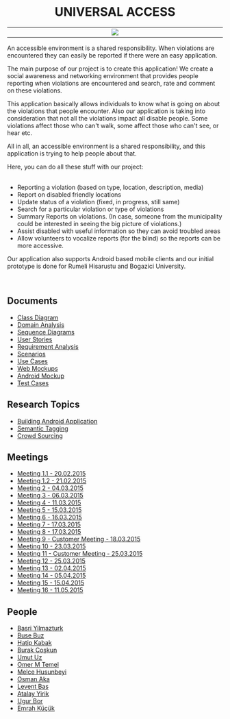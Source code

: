<h1 align="center">UNIVERSAL ACCESS </h1>


<table>
	<tr align='middle'><td width='800px'>
		<a href='http://imgur.com/TwBD6JG'><img src='http://i.imgur.com/TwBD6JG.jpg' /></a>
	</td></tr>
</table>

<p>An accessible environment is a shared responsibility. When violations are encountered they can easily be reported if there were an easy application.</p>

<p>The main purpose of our project is to create this application! We create a social awareness and networking environment that provides people reporting when violations are encountered and search, rate and comment on these violations.</p>

<p>This application basically allows individuals to know what is going on about the violations that people encounter. Also our application is taking into consideration that not all the violations impact all disable people. Some violations affect those who can't walk, some affect those who can't see, or hear etc.</p>

</p>All in all, an accessible environment is a shared responsibility, and this application is trying to help people about that.</p>

Here, you can do all these stuff with our project:<br>
<br>
<ul>
	<li>Reporting a violation (based on type, location, description, media)</li>
	<li>Report on disabled friendly locations</li>
	<li>Update status of a violation (fixed, in progress, still same)</li>
	<li>Search for a particular violation or type of violations</li>
	<li>Summary Reports on violations. (In case, someone from the municipality could be interested in seeing the big picture of violations.)</li>
	<li>Assist disabled with useful information so they can avoid troubled areas</li>
	<li>Allow volunteers to vocalize reports (for the blind) so the reports can be more accessive.</li>
</ul>

<p>Our application also supports Android based mobile clients and our initial prototype is done for Rumeli Hisarustu and Bogazici University.</p>
<br>

<h2>Documents</h2>
<ul>
	<li><a href='Documents/ClassDiagram.md'>Class Diagram</a></li>
	<li><a href='Documents/DomainAnalysis.md'>Domain Analysis</a></li>
	<li><a href='Documents/sequenceDiagram.md'>Sequence Diagrams</a></li>
	<li><a href='Documents/UserStories.md'>User Stories</a></li>
	<li><a href='Documents/RequirementAnalysis.md'>Requirement Analysis</a></li>
	<li><a href='Documents/scenarios.md'>Scenarios</a></li>
	<li><a href='Documents/UseCases.md'>Use Cases</a></li>
	<li><a href='Documents/web_mockups.md'>Web Mockups</a></li>
	<li><a href='Documents/android_mockup.md'>Android Mockup</a></li>
	<li><a href='Documents/TestCases.md'>Test Cases</a></li>
</ul>

<h2>Research Topics</h2>
<ul>
	<li><a href='Research%20Topics/BuildingAndroidApplication.md'>Building Android Application</a></li>
	<li><a href='Research%20Topics/semanticTagging.md'>Semantic Tagging</a></li>
	<li><a href='Research%20Topics/crowdsourcing.md'>Crowd Sourcing</a></li>
</ul>

<h2>Meetings</h2>
<ul>
	<li><a href='meetingNotes.md#meeting-11'>Meeting 1.1 - 20.02.2015</a></li>
	<li><a href='meetingNotes.md#meeting-12'>Meeting 1.2 - 21.02.2015</a></li>
	<li><a href='meetingNotes.md#meeting-2'>Meeting 2 - 04.03.2015</a></li>
	<li><a href='meetingNotes.md#meeting-3'>Meeting 3 - 06.03.2015</a></li>
	<li><a href='meetingNotes.md#meeting-4'>Meeting 4 - 11.03.2015</a></li>
	<li><a href='meetingNotes.md#meeting-5'>Meeting 5 - 15.03.2015</a></li>
	<li><a href='meetingNotes.md#meeting-6'>Meeting 6 - 16.03.2015</a></li>
	<li><a href='meetingNotes.md#meeting-7'>Meeting 7 - 17.03.2015</a></li>
	<li><a href='meetingNotes.md#meeting-8'>Meeting 8 - 17.03.2015</a></li>
	<li><a href='meetingNotes.md#meeting-9-customer-meeting'>Meeting 9 - Customer Meeting - 18.03.2015</a></li>
	<li><a href='meetingNotes.md#meeting-10'>Meeting 10 - 23.03.2015</a></li>
	<li><a href='meetingNotes.md#meeting-11-customer-meeting'>Meeting 11 - Customer Meeting - 25.03.2015</a></li>
	<li><a href='meetingNotes.md#meeting-12-1'>Meeting 12 - 25.03.2015</a></li>
	<li><a href='meetingNotes.md#meeting-13'>Meeting 13 - 02.04.2015</a></li>
	<li><a href='meetingNotes.md#meeting-14'>Meeting 14 - 05.04.2015</a></li>
	<li><a href='meetingNotes.md#meeting-15'>Meeting 15 - 15.04.2015</a></li>
	<li><a href='meetingNotes.md#meeting-16'>Meeting 16 - 11.05.2015</a></li>
</ul>

<h2>People</h2>
<ul>
	<li><a href='People/basriyilmazturk.md'>Basri Yilmazturk</a></li>
	<li><a href='People/BuseBuz.md'>Buse Buz</a></li>
	<li><a href='People/hatipkabak.md'>Hatip Kabak</a></li>
	<li><a href='People/BurakCoskun.md'>Burak Coşkun</a></li>
	<li><a href='People/UmutUz.md'>Umut Uz</a></li>
	<li><a href='People/OmerMTemel.md'>Omer M Temel</a></li>
	<li><a href='People/melce_husunbeyi.md'>Melce Husunbeyi</a></li>
	<li><a href='People/osman_aka.md'>Osman Aka</a></li>
	<li><a href='People/LeventBas.md'>Levent Bas</a></li>
	<li><a href='People/atalay_yirik.md'>Atalay Yirik</a></li>
	<li><a href='People/ugur_bor.md'>Ugur Bor</a></li>
	<li><a href='People/emrah_kucuk.md'>Emrah Küçük</a>
</ul>
